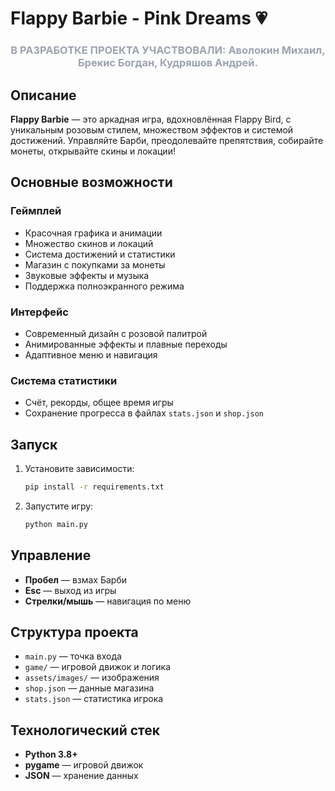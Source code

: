 # Flappy Barbie - Pink Dreams 💗

<div align="center">
  <h3 style="color: #9ca3af;">В РАЗРАБОТКЕ ПРОЕКТА УЧАСТВОВАЛИ: Аволокин Михаил, Брекис Богдан, Кудряшов Андрей.</h3>
</div>

## Описание

**Flappy Barbie** — это аркадная игра, вдохновлённая Flappy Bird, с уникальным розовым стилем, множеством эффектов и системой достижений. Управляйте Барби, преодолевайте препятствия, собирайте монеты, открывайте скины и локации!

## Основные возможности

### Геймплей
- Красочная графика и анимации
- Множество скинов и локаций
- Система достижений и статистики
- Магазин с покупками за монеты
- Звуковые эффекты и музыка
- Поддержка полноэкранного режима

### Интерфейс
- Современный дизайн с розовой палитрой
- Анимированные эффекты и плавные переходы
- Адаптивное меню и навигация

### Система статистики
- Счёт, рекорды, общее время игры
- Сохранение прогресса в файлах `stats.json` и `shop.json`

## Запуск
1. Установите зависимости:
   ```bash
   pip install -r requirements.txt
   ```
2. Запустите игру:
   ```bash
   python main.py
   ```

## Управление
- **Пробел** — взмах Барби
- **Esc** — выход из игры
- **Стрелки/мышь** — навигация по меню

## Структура проекта
- `main.py` — точка входа
- `game/` — игровой движок и логика
- `assets/images/` — изображения
- `shop.json` — данные магазина
- `stats.json` — статистика игрока

## Технологический стек
- **Python 3.8+**
- **pygame** — игровой движок
- **JSON** — хранение данных
